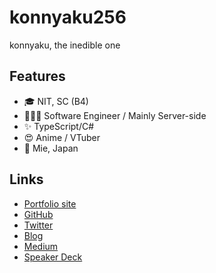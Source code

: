 # konnyaku256

konnyaku, the inedible one

<!--
**konnyaku256/konnyaku256** is a ✨ _special_ ✨ repository because its `README.md` (this file) appears on your GitHub profile.
-->

## Features
- 🎓 NIT, SC (B4)
- 👨🏻‍💻 Software Engineer / Mainly Server-side
- ✨ TypeScript/C#
- 😍 Anime / VTuber
- 🏡 Mie, Japan

## Links
- [Portfolio site](https://konnyaku256.dev)
- [GitHub](https://github.com/konnyaku256)
- [Twitter](https://twitter.com/konnyaku256)
- [Blog](https://blog.konnyaku256.dev)
- [Medium](https://medium.com/@konnyaku256)
- [Speaker Deck](https://speakerdeck.com/konnyaku256)
